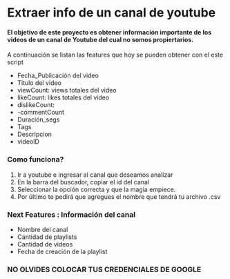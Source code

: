 # Extraer info de un canal de youtube
####  El objetivo de este proyecto es obtener información importante de los videos de un canal de Youtube del cual no somos propiertarios.

 A continuación se listan las features que hoy se pueden obtener con el este script
- Fecha_Publicación del video
- Titulo del video
- viewCount: views totales del video
- likeCount: likes totales del video
- dislikeCount: 
- -commentCount
- Duración_segs
- Tags
- Descripcion
- videoID

### Como funciona?
 1. Ir a youtube e ingresar al canal que deseamos analizar
 2. En la barra del buscador, copiar el id del canal
 3. Seleccionar la opción correcta y que la magia empiece.
 4. Por último te pedirá que agregues el nombre que tendrá tu archivo .csv

### Next Features : Información del canal
  - Nombre del canal
  - Cantidad de playlists
  - Cantidad de videos
  - Fecha de creación de la playlist

### NO OLVIDES COLOCAR TUS CREDENCIALES DE GOOGLE
